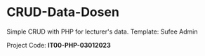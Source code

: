 # CRUD-Data-Dosen
Simple CRUD with PHP for lecturer's data. Template: Sufee Admin

Project Code: **IT00-PHP-03012023**
